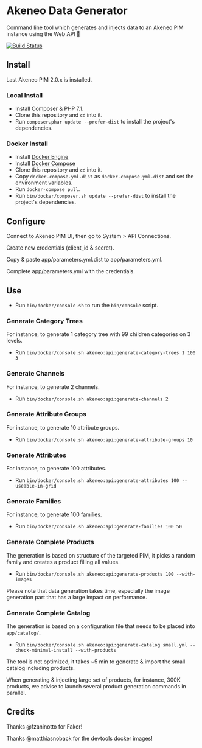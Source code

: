 # Akeneo Data Generator

Command line tool which generates and injects data to an Akeneo PIM instance using the Web API :rocket:

[![Build Status](https://travis-ci.org/nidup/akeneo-data-generator.png)](https://travis-ci.org/nidup/akeneo-data-generator)

## Install

Last Akeneo PIM 2.0.x is installed.

### Local Install

- Install Composer & PHP 7.1.
- Clone this repository and `cd` into it.
- Run `composer.phar update --prefer-dist` to install the project's dependencies.

### Docker Install

- Install [Docker Engine](https://docs.docker.com/engine/installation/)
- Install [Docker Compose](https://docs.docker.com/compose/install/)
- Clone this repository and `cd` into it.
- Copy `docker-compose.yml.dist` as `docker-compose.yml.dist` and set the environment variables.
- Run `docker-compose pull`.
- Run `bin/docker/composer.sh update --prefer-dist` to install the project's dependencies.

## Configure

Connect to Akeneo PIM UI, then go to System > API Connections.

Create new credentials (client_id & secret).

Copy & paste app/parameters.yml.dist to app/parameters.yml.

Complete app/parameters.yml with the credentials.

## Use

- Run `bin/docker/console.sh` to run the `bin/console` script.

### Generate Category Trees

For instance, to generate 1 category tree with 99 children categories on 3 levels.

- Run `bin/docker/console.sh akeneo:api:generate-category-trees 1 100 3`

### Generate Channels

For instance, to generate 2 channels.

- Run `bin/docker/console.sh akeneo:api:generate-channels 2`

### Generate Attribute Groups

For instance, to generate 10 attribute groups.

- Run `bin/docker/console.sh akeneo:api:generate-attribute-groups 10`

### Generate Attributes

For instance, to generate 100 attributes.

- Run `bin/docker/console.sh akeneo:api:generate-attributes 100 --useable-in-grid`

### Generate Families

For instance, to generate 100 families.

- Run `bin/docker/console.sh akeneo:api:generate-families 100 50`

### Generate Complete Products

The generation is based on structure of the targeted PIM, it picks a random family and creates a product filling all values.

- Run `bin/docker/console.sh akeneo:api:generate-products 100 --with-images`

Please note that data generation takes time, especially the image generation part that has a large impact on performance.

### Generate Complete Catalog

The generation is based on a configuration file that needs to be placed into `app/catalog/`.

- Run `bin/docker/console.sh akeneo:api:generate-catalog small.yml --check-minimal-install --with-products`

The tool is not optimized, it takes ~5 min to generate & import the small catalog including products.

When generating & injecting large set of products, for instance, 300K products, we advise to launch several product generation commands in parallel.

## Credits

Thanks @fzaninotto for Faker!

Thanks @matthiasnoback for the devtools docker images!
